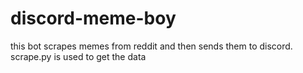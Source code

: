# discord-meme-boy
this bot scrapes memes from reddit and then sends them to discord.
scrape.py is used to get the data
